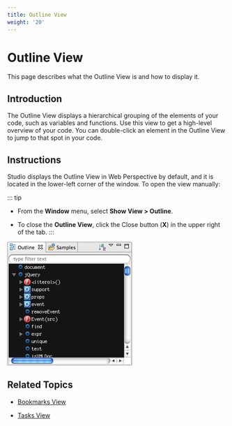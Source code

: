 ```yaml
---
title: Outline View
weight: '20'
---
```


# Outline View

This page describes what the Outline View is and how to display it.

## Introduction

The Outline View displays a hierarchical grouping of the elements of your code, such as variables and functions. Use this view to get a high-level overview of your code. You can double-click an element in the Outline View to jump to that spot in your code.

## Instructions

Studio displays the Outline View in Web Perspective by default, and it is located in the lower-left corner of the window. To open the view manually:

::: tip
* From the **Window** menu, select **Show View > Outline**.

* To close the **Outline View**, click the Close button (**X**) in the upper right of the tab.
:::

![outline_view](./outline_view.png)

## Related Topics

* [Bookmarks View](/guide/Axway_Appcelerator_Studio/Axway_Appcelerator_Studio_Guide/Basic_Concepts/Views/Bookmarks_View/)

* [Tasks View](/guide/Axway_Appcelerator_Studio/Axway_Appcelerator_Studio_Guide/Basic_Concepts/Views/Tasks_View/)

